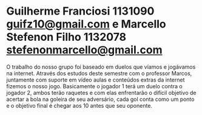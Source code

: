 # Guilherme Franciosi 1131090 guifz10@gmail.com e Marcello Stefenon Filho 1132078 stefenonmarcello@gmail.com

O trabalho do nosso grupo foi baseado em duelos que víamos e jogávamos na internet. Através dos estudos deste semestre com o professor Marcos, juntamente com suporte em vídeo aulas e conteúdos extras da internet fizemos o nosso jogo. Basicamente o jogador 1 terá um duelo contra o jogador 2, ambos terão raquetes e com elas enfrentarão o difícil objetivo de acertar a bola na goleira de seu adversário, cada gol conta como um ponto e o objetivo final é chegar aos 10 antes que seu oponente.